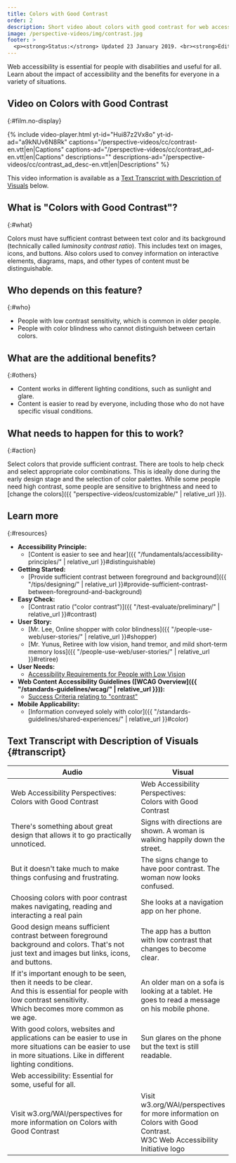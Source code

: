 ```yaml
---
title: Colors with Good Contrast
order: 2
description: Short video about colors with good contrast for web accessibility - what is it, who depends on it, and what needs to happen to make it work.
image: /perspective-videos/img/contrast.jpg
footer: >
  <p><strong>Status:</strong> Updated 23 January 2019. <br><strong>Editor and project lead:</strong> <a href="https://www.w3.org/People/shadi">Shadi Abou-Zahra</a>. Developed by the <a href="https://www.w3.org/WAI/EO/">Education and Outreach Working Group (EOWG)</a> with support from the <a href="https://www.w3.org/WAI/DEV/">WAI-DEV project</a>, co-funded by the European Commission. Updated with support from the Ford Foundation. <a href="../acknowledgements/">Acknowledgements</a>.</p>
---
```


Web accessibility is essential for people with disabilities and useful
for all. Learn about the impact of accessibility and the benefits for
everyone in a variety of situations.

## Video on Colors with Good Contrast
{:#film.no-display}

{% include video-player.html
    yt-id="Hui87z2Vx8o"
    yt-id-ad="a9kNUv6N8Rk"
    captions="/perspective-videos/cc/contrast-en.vtt|en|Captions"
    captions-ad="/perspective-videos/cc/contrast_ad-en.vtt|en|Captions"
    descriptions=""
    descriptions-ad="/perspective-videos/cc/contrast_ad_desc-en.vtt|en|Descriptions"
%}

This video information is available as a [Text Transcript with Description of Visuals](#transcript) below.

## What is "Colors with Good Contrast"?
{:#what}

Colors must have sufficient contrast between text color and its background (technically called <em>luminosity contrast ratio</em>). This includes text on images, icons, and buttons. Also colors used to convey information on interactive elements, diagrams, maps, and other types of content must be distinguishable.

## Who depends on this feature?
{:#who}

-   People with low contrast sensitivity, which is common in older
    people.
-   People with color blindness who cannot distinguish between certain
    colors.

## What are the additional benefits?
{:#others}

-   Content works in different lighting conditions, such as sunlight and
    glare.
-   Content is easier to read by everyone, including those who do not
    have specific visual conditions.

## What needs to happen for this to work?
{:#action}

Select colors that provide sufficient contrast. There are tools to help check and select appropriate color combinations. This is ideally done during the early design stage and the selection of color palettes. While some people need high contrast, some people are sensitive to brightness and need to [change the colors]({{ "perspective-videos/customizable/" | relative_url }}).

## Learn more
{:#resources}

-   **Accessibility Principle:**
    -   [Content is easier to see and
        hear]({{ "/fundamentals/accessibility-principles/" | relative_url }}#distinguishable)
-   **Getting Started:**
    -   [Provide sufficient contrast between foreground and
        background]({{ "/tips/designing/" | relative_url }}#provide-sufficient-contrast-between-foreground-and-background)
-   **Easy Check:**
    -   [Contrast ratio ("color
        contrast")]({{ "/test-evaluate/preliminary/" | relative_url }}#contrast)
-   **User Story:**
    -   [Mr. Lee, Online shopper with color
        blindness]({{ "/people-use-web/user-stories/" | relative_url }}#shopper)
    -   [Mr. Yunus, Retiree with low vision, hand tremor, and mild
        short-term memory
        loss]({{ "/people-use-web/user-stories/" | relative_url }}#retiree)
-   **User Needs:**
    -   [Accessibility Requirements for People with Low
        Vision](http://www.w3.org/TR/low-vision-needs/)
-   **Web Content Accessibility Guidelines ([WCAG
    Overview]({{ "/standards-guidelines/wcag/" | relative_url }})):**
    -   [Success Criteria relating to
        "contrast"](https://www.w3.org/WAI/WCAG21/quickref/?tags=contrast)
-   **Mobile Applicability:**
    -   [Information conveyed solely with
        color]({{ "/standards-guidelines/shared-experiences/" | relative_url }}#color)

## Text Transcript with Description of Visuals {#transcript}

<table>
  <thead>
    <tr>
      <th width="65%">Audio</th>
      <th>Visual</th>
    </tr>
  </thead>
  <tbody>
    <tr>
      <td>Web Accessibility Perspectives: Colors with Good Contrast</td>
      <td>Web Accessibility Perspectives:<br>
        Colors with Good Contrast</td>
    </tr>
    <tr>
      <td>There's something about great design that allows it to go practically unnoticed.</td>
      <td>Signs with directions are shown. A woman is walking happily down the street.</td>
    </tr>
    <tr>
      <td>But it doesn't take much to make things confusing and frustrating.</td>
      <td>The signs change to have poor contrast. The woman now looks confused.</td>
    </tr>
    <tr>
      <td>Choosing colors with poor contrast makes navigating, reading and interacting a real pain</td>
      <td>She looks at a navigation app on her phone.</td>
    </tr>
    <tr>
      <td>Good design means sufficient contrast between foreground background and colors. That's not just text and images but links, icons, and buttons.</td>
      <td>The app has a button with low contrast that changes to become clear.</td>
    </tr>
    <tr>
      <td>If it's important enough to be seen, then it needs to be clear.<br>
        And this is essential for people with low contrast sensitivity.<br>
        Which becomes more common as we age.</td>
      <td>An older man on a sofa is looking at a tablet. He goes to read a message on his mobile phone.</td>
    </tr>
    <tr>
      <td>With good colors, websites and applications can be easier to use in more situations can be easier to use in more situations. Like in different lighting conditions.</td>
      <td>Sun glares on the phone but the text is still readable.</td>
    </tr>
    <tr>
      <td>Web accessibility: Essential for some, useful for all.</td>
      <td>&nbsp;</td>
    </tr>
    <tr>
      <td>Visit w3.org/WAI/perspectives for more information on Colors with Good Contrast</td>
      <td>Visit<br>
        w3.org/WAI/perspectives<br>
        for more information on<br>
        Colors with Good Contrast. <br>
        W3C Web Accessibility Initiative logo</td>
    </tr>
  </tbody>
</table>
